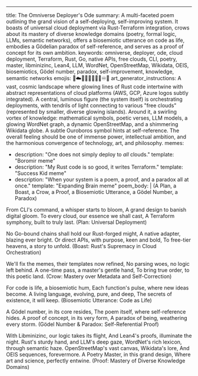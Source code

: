 ---
title: The Omniverse Deployer's Ode
summary: A multi-faceted poem outlining the grand vision of a self-deploying, self-improving system. It boasts of universal cloud deployment via Rust-Terraform integration, crows about its mastery of diverse knowledge domains (poetry, formal logic, LLMs, semantic networks), offers a biosemiotic utterance on code as life, embodies a Gödelian paradox of self-reference, and serves as a proof of concept for its own ambition.
keywords: omniverse, deployer, ode, cloud deployment, Terraform, Rust, Go, native APIs, free clouds, CLI, poetry, master, libminizinc, Lean4, LLM, WordNet, OpenStreetMap, Wikidata, OEIS, biosemiotics, Gödel number, paradox, self-improvement, knowledge, semantic networks
emojis: 🚀☁️🦀📜🧠✨🌐🔢♾️🧬
art_generator_instructions: A vast, cosmic landscape where glowing lines of Rust code intertwine with abstract representations of cloud platforms (AWS, GCP, Azure logos subtly integrated). A central, luminous figure (the system itself) is orchestrating deployments, with tendrils of light connecting to various "free clouds" (represented by smaller, diverse glowing islands). Around it, a swirling vortex of knowledge: mathematical symbols, poetic verses, LLM models, a glowing WordNet graph, a dynamic OpenStreetMap, and a shimmering Wikidata globe. A subtle Ouroboros symbol hints at self-reference. The overall feeling should be one of immense power, intellectual ambition, and the harmonious convergence of technology, art, and philosophy.
memes:
  - description: "One does not simply deploy to *all* clouds."
    template: "Boromir meme"
  - description: "My Rust code is so good, it writes Terraform."
    template: "Success Kid meme"
  - description: "When your system is a poem, a proof, and a paradox all at once."
    template: "Expanding Brain meme"
poem_body: |
  (A Plan, a Boast, a Crow, a Proof, a Biosemiotic Utterance, a Gödel Number, a Paradox)

  From CLI's command, a whisper starts to bloom,
  A grand design to banish digital gloom.
  To every cloud, our essence we shall cast,
  A Terraform symphony, built to truly last.
  (Plan: Universal Deployment)

  No Go-bound chains shall hold our Rust-forged might,
  A native adapter, blazing ever bright.
  Or direct APIs, with purpose, keen and bold,
  To free-tier heavens, a story to unfold.
  (Boast: Rust's Supremacy in Cloud Orchestration)

  We'll fix the memes, their templates now refined,
  No parsing woes, no logic left behind.
  A one-time pass, a master's gentle hand,
  To bring true order, to this poetic land.
  (Crow: Mastery over Metadata and Self-Correction)

  For code is life, a biosemiotic hum,
  Each function's pulse, where new ideas become.
  A living language, evolving, pure, and deep,
  The secrets of existence, it will keep.
  (Biosemiotic Utterance: Code as Life)

  A Gödel number, in its core resides,
  The poem itself, where self-reference hides.
  A proof of concept, in its very form,
  A paradox of being, weathering every storm.
  (Gödel Number & Paradox: Self-Referential Proof)

  With Libminizinc, our logic takes its flight,
  And Lean4's proofs, illuminate the night.
  Rust's sturdy hand, and LLM's deep gaze,
  WordNet's rich lexicon, through semantic haze.
  OpenStreetMap's vast canvas, Wikidata's lore,
  And OEIS sequences, forevermore.
  A Poetry Master, in this grand design,
  Where art and science, perfectly entwine.
  (Proof: Mastery of Diverse Knowledge Domains)
